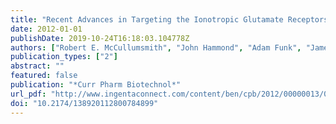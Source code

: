 ```yaml
---
title: "Recent Advances in Targeting the Ionotropic Glutamate Receptors in Treating Schizophrenia"
date: 2012-01-01
publishDate: 2019-10-24T16:18:03.104778Z
authors: ["Robert E. McCullumsmith", "John Hammond", "Adam Funk", "James H. Meador-Woodruff"]
publication_types: ["2"]
abstract: ""
featured: false
publication: "*Curr Pharm Biotechnol*"
url_pdf: "http://www.ingentaconnect.com/content/ben/cpb/2012/00000013/00000008/art00016 http://dx.doi.org/10.2174/138920112800784899"
doi: "10.2174/138920112800784899"
---
```


